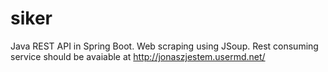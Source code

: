 # siker

Java REST API in Spring Boot. Web scraping using JSoup.
Rest consuming service should be avaiable at http://jonaszjestem.usermd.net/
